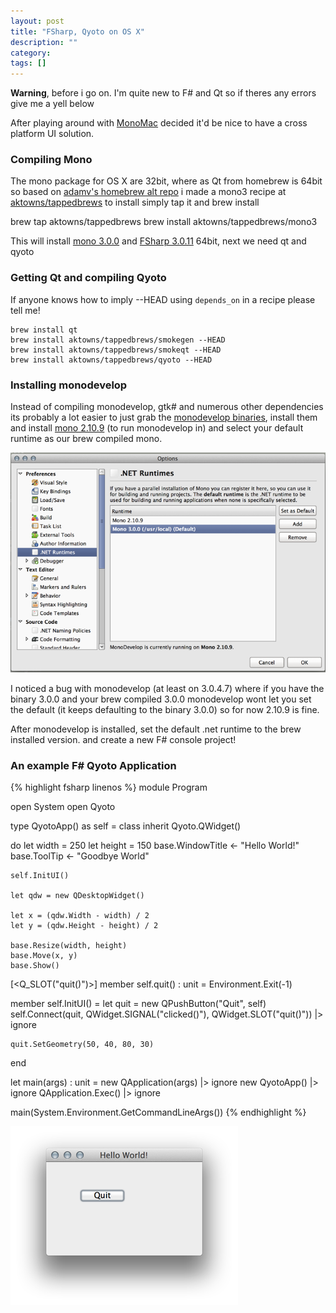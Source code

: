 ```yaml
---
layout: post
title: "FSharp, Qyoto on OS X"
description: ""
category: 
tags: []
---
```

__Warning__, before i go on. I'm quite new to F# and Qt so if theres any errors give me a yell below   

After playing around with [MonoMac](http://www.mono-project.com/MonoMac) decided it'd be nice to have a cross platform UI solution.

### Compiling Mono
The mono package for OS X are 32bit, where as Qt from homebrew is 64bit
so based on [adamv's homebrew alt repo](https://github.com/adamv/homebrew-alt) i made a mono3 recipe at [aktowns/tappedbrews](https://github.com/aktowns/tappedbrews) 
to install simply tap it and brew install

  brew tap aktowns/tappedbrews
	brew install aktowns/tappedbrews/mono3

This will install [mono 3.0.0](http://tirania.org/blog/archive/2012/Oct-22.html) and [FSharp 3.0.11](https://github.com/fsharp/fsharp/tree/3.0.11) 64bit, next we need qt and qyoto

### Getting Qt and compiling Qyoto
If anyone knows how to imply --HEAD using `depends_on` in a recipe please tell me!

	brew install qt
	brew install aktowns/tappedbrews/smokegen --HEAD
	brew install aktowns/tappedbrews/smokeqt --HEAD
	brew install aktowns/tappedbrews/qyoto --HEAD

### Installing monodevelop
Instead of compiling monodevelop, gtk# and numerous other dependencies its probably a lot easier to just grab the [monodevelop binaries](http://download.xamarin.com/monodevelop/Mac/MonoDevelop-3.0.4.7.dmg), install them and install [mono 2.10.9](http://download.mono-project.com/archive/2.10.9/macos-10-x86/11/MonoFramework-MRE-2.10.9_11.macos10.xamarin.x86.dmg) (to run monodevelop in) and select your default runtime as our brew compiled mono.    

![monodevelop](/images/monodevelop.png)

I noticed a bug with monodevelop (at least on 3.0.4.7) where if you have the binary 3.0.0 and your brew compiled 3.0.0 monodevelop wont let you set the default (it keeps defaulting to the binary 3.0.0) so for now 2.10.9 is fine.



After monodevelop is installed, set the default .net runtime to the brew installed version. 
and create a new F# console project!   

### An example F# Qyoto Application

{% highlight fsharp linenos %}
module Program

open System
open Qyoto

type QyotoApp() as self = class
  inherit Qyoto.QWidget()
  
  do
    let width = 250
    let height = 150
    base.WindowTitle <- "Hello World!"
    base.ToolTip <- "Goodbye World"
    
    self.InitUI()
    
    let qdw = new QDesktopWidget()
    
    let x = (qdw.Width - width) / 2
    let y = (qdw.Height - height) / 2
    
    base.Resize(width, height)
    base.Move(x, y)
    base.Show()
  
  [<Q_SLOT("quit()")>]
  member self.quit() : unit = Environment.Exit(-1)
    
  member self.InitUI() =
    let quit = new QPushButton("Quit", self)    
    self.Connect(quit, QWidget.SIGNAL("clicked()"), QWidget.SLOT("quit()")) |> ignore
   
    quit.SetGeometry(50, 40, 80, 30)
end
  
let main(args) : unit =
    new QApplication(args) |> ignore
    new QyotoApp() |> ignore
    QApplication.Exec() |> ignore

main(System.Environment.GetCommandLineArgs())
{% endhighlight %}

![hello world](/images/helloworld.png)

